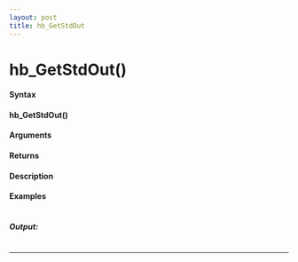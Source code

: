 ```yaml
---
layout: post
title: hb_GetStdOut
---
```


# hb_GetStdOut()


#### Syntax

#### hb_GetStdOut()

#### Arguments

#### Returns

#### Description

#### Examples

```

```

##### Output:

```

```

---